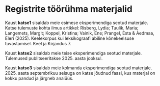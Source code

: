 # Registrite töörühma materjalid

Kaust **katse1** sisaldab meie esimese eksperimendiga seotud materjale. Katse tulemuste kohta ilmus artikkel: Risberg, Lydia; Tuulik, Maria; Langemets, Margit; Koppel, Kristina; Vainik, Ene; Prangel, Esta & Aedmaa, Eleri (2025). Keelekorpus kui leksikograafi abiline kõnekeelsuse tuvastamisel. Keel ja Kirjandus 7.

Kaust **katse2** sisaldab meie teise eksperimendiga seotud materjale. Tulemused publitseeritakse 2025. aasta jooksul. 

Kaust **katse3** sisaldab meie kolmanda eksperimendiga seotud materjale. 2025. aasta septembrikuu seisuga on katse jõudnud faasi, kus materjal on kokku pandud ja järgneb analüüs.
